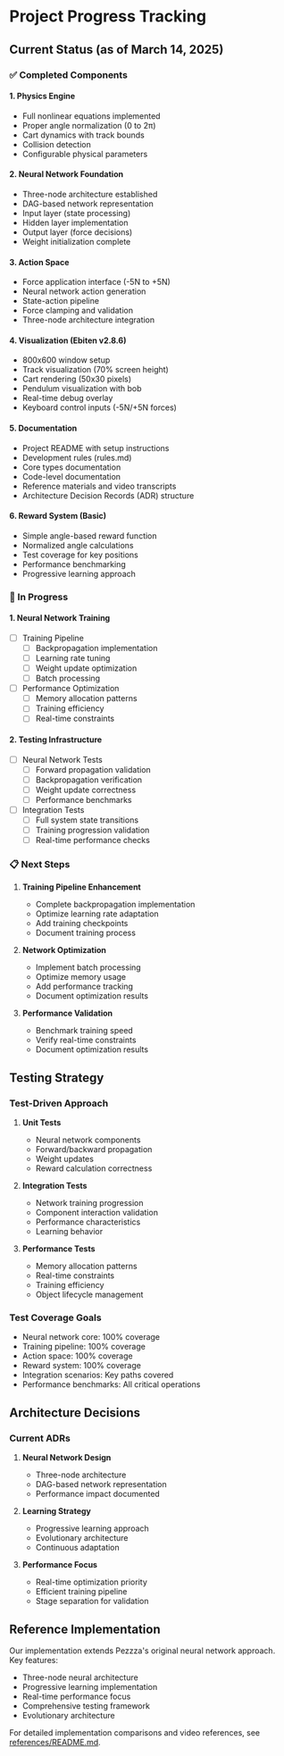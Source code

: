 # Project Progress Tracking

## Current Status (as of March 14, 2025)

### ✅ Completed Components

#### 1. Physics Engine
- Full nonlinear equations implemented
- Proper angle normalization (0 to 2π)
- Cart dynamics with track bounds
- Collision detection
- Configurable physical parameters

#### 2. Neural Network Foundation
- Three-node architecture established
- DAG-based network representation
- Input layer (state processing)
- Hidden layer implementation
- Output layer (force decisions)
- Weight initialization complete

#### 3. Action Space
- Force application interface (-5N to +5N)
- Neural network action generation
- State-action pipeline
- Force clamping and validation
- Three-node architecture integration

#### 4. Visualization (Ebiten v2.8.6)
- 800x600 window setup
- Track visualization (70% screen height)
- Cart rendering (50x30 pixels)
- Pendulum visualization with bob
- Real-time debug overlay
- Keyboard control inputs (-5N/+5N forces)

#### 5. Documentation
- Project README with setup instructions
- Development rules (rules.md)
- Core types documentation
- Code-level documentation
- Reference materials and video transcripts
- Architecture Decision Records (ADR) structure

#### 6. Reward System (Basic)
- Simple angle-based reward function
- Normalized angle calculations
- Test coverage for key positions
- Performance benchmarking
- Progressive learning approach

### 🚧 In Progress

#### 1. Neural Network Training
- [ ] Training Pipeline
  - [ ] Backpropagation implementation
  - [ ] Learning rate tuning
  - [ ] Weight update optimization
  - [ ] Batch processing
- [ ] Performance Optimization
  - [ ] Memory allocation patterns
  - [ ] Training efficiency
  - [ ] Real-time constraints

#### 2. Testing Infrastructure
- [ ] Neural Network Tests
  - [ ] Forward propagation validation
  - [ ] Backpropagation verification
  - [ ] Weight update correctness
  - [ ] Performance benchmarks
- [ ] Integration Tests
  - [ ] Full system state transitions
  - [ ] Training progression validation
  - [ ] Real-time performance checks

### 📋 Next Steps

1. **Training Pipeline Enhancement**
   - Complete backpropagation implementation
   - Optimize learning rate adaptation
   - Add training checkpoints
   - Document training process

2. **Network Optimization**
   - Implement batch processing
   - Optimize memory usage
   - Add performance tracking
   - Document optimization results

3. **Performance Validation**
   - Benchmark training speed
   - Verify real-time constraints
   - Document optimization results

## Testing Strategy

### Test-Driven Approach
1. **Unit Tests**
   - Neural network components
   - Forward/backward propagation
   - Weight updates
   - Reward calculation correctness

2. **Integration Tests**
   - Network training progression
   - Component interaction validation
   - Performance characteristics
   - Learning behavior

3. **Performance Tests**
   - Memory allocation patterns
   - Real-time constraints
   - Training efficiency
   - Object lifecycle management

### Test Coverage Goals
- Neural network core: 100% coverage
- Training pipeline: 100% coverage
- Action space: 100% coverage
- Reward system: 100% coverage
- Integration scenarios: Key paths covered
- Performance benchmarks: All critical operations

## Architecture Decisions

### Current ADRs
1. **Neural Network Design**
   - Three-node architecture
   - DAG-based network representation
   - Performance impact documented

2. **Learning Strategy**
   - Progressive learning approach
   - Evolutionary architecture
   - Continuous adaptation

3. **Performance Focus**
   - Real-time optimization priority
   - Efficient training pipeline
   - Stage separation for validation

## Reference Implementation

Our implementation extends Pezzza's original neural network approach. Key features:
- Three-node neural architecture
- Progressive learning implementation
- Real-time performance focus
- Comprehensive testing framework
- Evolutionary architecture

For detailed implementation comparisons and video references, see [references/README.md](references/README.md).
